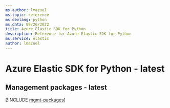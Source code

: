 ```yaml
---
ms.author: lmazuel
ms.topic: reference
ms.devlang: python
ms.data: 09/26/2022
title: Azure Elastic SDK for Python
description: Reference for Azure Elastic SDK for Python
ms.service: elastic
author: lmazuel
---
```

# Azure Elastic SDK for Python - latest

## Management packages - latest
[!INCLUDE [mgmt-packages](elastic-mgmt-index.md)]